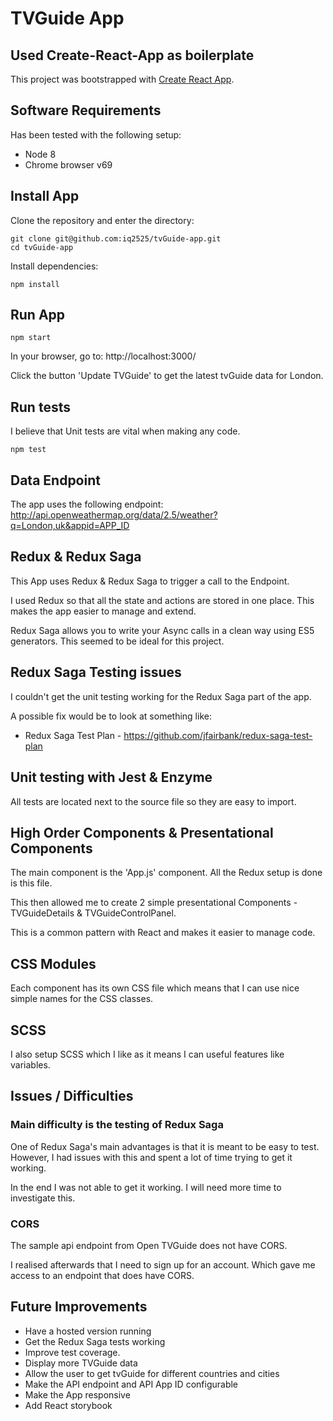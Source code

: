 # TVGuide App

## Used Create-React-App as boilerplate
This project was bootstrapped with [Create React App](https://github.com/facebook/create-react-app).

## Software Requirements
Has been tested with the following setup:
* Node 8
* Chrome browser v69

## Install App
Clone the repository and enter the directory:
```
git clone git@github.com:iq2525/tvGuide-app.git
cd tvGuide-app
``` 

Install dependencies:
```
npm install
```

## Run App
```
npm start
```

In your browser, go to: http://localhost:3000/

Click the button 'Update TVGuide' to get the latest tvGuide data for London.

## Run tests
I believe that Unit tests are vital when making any code.

```
npm test
```

## Data Endpoint

The app uses the following endpoint:
http://api.openweathermap.org/data/2.5/weather?q=London,uk&appid=APP_ID

## Redux & Redux Saga

This App uses Redux & Redux Saga to trigger a call to the Endpoint.

I used Redux so that all the state and actions are stored in one place.  This makes the app easier to manage and extend.

Redux Saga allows you to write your Async calls in a clean way using ES5 generators.  This seemed to be ideal for this project.

## Redux Saga Testing issues

I couldn't get the unit testing working for the Redux Saga part of the app.

A possible fix would be to look at something like:
* Redux Saga Test Plan - https://github.com/jfairbank/redux-saga-test-plan

## Unit testing with Jest & Enzyme

All tests are located next to the source file so they are easy to import.

## High Order Components & Presentational Components

The main component is the 'App.js' component.  All the Redux setup is done is this file.

This then allowed me to create 2 simple presentational Components - TVGuideDetails & TVGuideControlPanel.

This is a common pattern with React and makes it easier to manage code.

## CSS Modules

Each component has its own CSS file which means that I can use nice simple names for the CSS classes.


## SCSS

I also setup SCSS which I like as it means I can useful features like variables.

## Issues / Difficulties

### Main difficulty is the testing of Redux Saga

One of Redux Saga's main advantages is that it is meant to be easy to test.  However, I had issues with this and spent a lot of time trying to get it working.

In the end I was not able to get it working.  I will need more time to investigate this.

### CORS

The sample api endpoint from Open TVGuide does not have CORS.  

I realised afterwards that I need to sign up for an account.  Which gave me access to an endpoint that does have CORS.

## Future Improvements

* Have a hosted version running
* Get the Redux Saga tests working
* Improve test coverage.
* Display more TVGuide data
* Allow the user to get tvGuide for different countries and cities
* Make the API endpoint and API App ID configurable
* Make the App responsive
* Add React storybook
